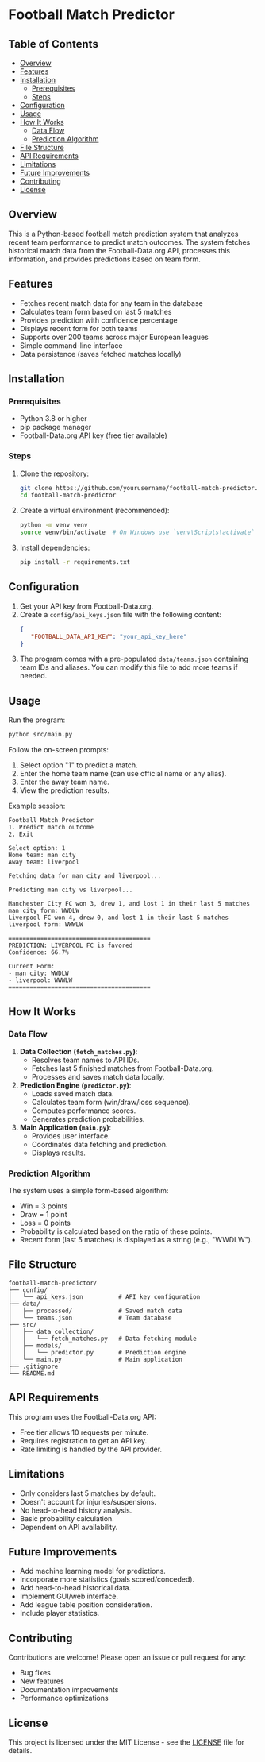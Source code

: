 # Football Match Predictor

## Table of Contents
- [Overview](#overview)
- [Features](#features)
- [Installation](#installation)
   - [Prerequisites](#prerequisites)
   - [Steps](#steps)
- [Configuration](#configuration)
- [Usage](#usage)
- [How It Works](#how-it-works)
   - [Data Flow](#data-flow)
   - [Prediction Algorithm](#prediction-algorithm)
- [File Structure](#file-structure)
- [API Requirements](#api-requirements)
- [Limitations](#limitations)
- [Future Improvements](#future-improvements)
- [Contributing](#contributing)
- [License](#license)

## Overview
This is a Python-based football match prediction system that analyzes recent team performance to predict match outcomes. The system fetches historical match data from the Football-Data.org API, processes this information, and provides predictions based on team form.

## Features
- Fetches recent match data for any team in the database
- Calculates team form based on last 5 matches
- Provides prediction with confidence percentage
- Displays recent form for both teams
- Supports over 200 teams across major European leagues
- Simple command-line interface
- Data persistence (saves fetched matches locally)

## Installation

### Prerequisites
- Python 3.8 or higher
- pip package manager
- Football-Data.org API key (free tier available)

### Steps
1. Clone the repository:
    ```bash
    git clone https://github.com/yourusername/football-match-predictor.git
    cd football-match-predictor
    ```
2. Create a virtual environment (recommended):
    ```bash
    python -m venv venv
    source venv/bin/activate  # On Windows use `venv\Scripts\activate`
    ```
3. Install dependencies:
    ```bash
    pip install -r requirements.txt
    ```

## Configuration
1. Get your API key from Football-Data.org.
2. Create a `config/api_keys.json` file with the following content:
    ```json
    {
       "FOOTBALL_DATA_API_KEY": "your_api_key_here"
    }
    ```
3. The program comes with a pre-populated `data/teams.json` containing team IDs and aliases. You can modify this file to add more teams if needed.

## Usage
Run the program:
```bash
python src/main.py
```
Follow the on-screen prompts:
1. Select option "1" to predict a match.
2. Enter the home team name (can use official name or any alias).
3. Enter the away team name.
4. View the prediction results.

Example session:
```
Football Match Predictor
1. Predict match outcome
2. Exit

Select option: 1
Home team: man city
Away team: liverpool

Fetching data for man city and liverpool...

Predicting man city vs liverpool...

Manchester City FC won 3, drew 1, and lost 1 in their last 5 matches
man city form: WWDLW
Liverpool FC won 4, drew 0, and lost 1 in their last 5 matches
liverpool form: WWWLW

========================================
PREDICTION: LIVERPOOL FC is favored
Confidence: 66.7%

Current Form:
- man city: WWDLW
- liverpool: WWWLW
========================================
```

## How It Works

### Data Flow
1. **Data Collection (`fetch_matches.py`)**:
    - Resolves team names to API IDs.
    - Fetches last 5 finished matches from Football-Data.org.
    - Processes and saves match data locally.
2. **Prediction Engine (`predictor.py`)**:
    - Loads saved match data.
    - Calculates team form (win/draw/loss sequence).
    - Computes performance scores.
    - Generates prediction probabilities.
3. **Main Application (`main.py`)**:
    - Provides user interface.
    - Coordinates data fetching and prediction.
    - Displays results.

### Prediction Algorithm
The system uses a simple form-based algorithm:
- Win = 3 points
- Draw = 1 point
- Loss = 0 points
- Probability is calculated based on the ratio of these points.
- Recent form (last 5 matches) is displayed as a string (e.g., "WWDLW").

## File Structure
```
football-match-predictor/
├── config/
│   └── api_keys.json          # API key configuration
├── data/
│   ├── processed/             # Saved match data
│   └── teams.json             # Team database
├── src/
│   ├── data_collection/
│   │   └── fetch_matches.py   # Data fetching module
│   ├── models/
│   │   └── predictor.py       # Prediction engine
│   └── main.py                # Main application
├── .gitignore
└── README.md
```

## API Requirements
This program uses the Football-Data.org API:
- Free tier allows 10 requests per minute.
- Requires registration to get an API key.
- Rate limiting is handled by the API provider.

## Limitations
- Only considers last 5 matches by default.
- Doesn't account for injuries/suspensions.
- No head-to-head history analysis.
- Basic probability calculation.
- Dependent on API availability.

## Future Improvements
- Add machine learning model for predictions.
- Incorporate more statistics (goals scored/conceded).
- Add head-to-head historical data.
- Implement GUI/web interface.
- Add league table position consideration.
- Include player statistics.

## Contributing
Contributions are welcome! Please open an issue or pull request for any:
- Bug fixes
- New features
- Documentation improvements
- Performance optimizations

## License
This project is licensed under the MIT License - see the [LICENSE](LICENSE) file for details.
```
